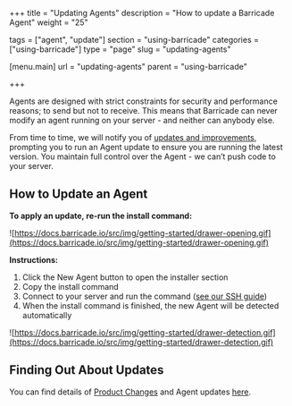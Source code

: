 +++
title = "Updating Agents"
description = "How to update a Barricade Agent"
weight = "25"

tags = ["agent", "update"]
section = "using-barricade"
categories = ["using-barricade"]
type = "page"
slug = "updating-agents"

[menu.main]
    url = "updating-agents"
    parent = "using-barricade"

+++

Agents are designed with strict constraints for security and performance reasons; to send but not to receive. This means that Barricade can never modify an agent running on your server - and neither can anybody else.

From time to time, we will notify you of [updates and improvements](https://docs.barricade.io/changelog), prompting you to run an Agent update to ensure you are running the latest version. You maintain full control over the Agent - we can’t push code to your server.

## How to Update an Agent

**To apply an update, re-run the install command:**

![https://docs.barricade.io/src/img/getting-started/drawer-opening.gif](https://docs.barricade.io/src/img/getting-started/drawer-opening.gif)

**Instructions:**

1.  Click the New Agent button to open the installer section
2.  Copy the install command
3.  Connect to your server and run the command ([see our SSH guide](https://docs.barricade.io/getting-started/#installing-an-agent))
4.  When the install command is finished, the new Agent will be detected automatically 

![https://docs.barricade.io/src/img/getting-started/drawer-detection.gif](https://docs.barricade.io/src/img/getting-started/drawer-detection.gif)

## Finding Out About Updates

You can find details of [Product Changes](https://docs.barricade.io/changelog) and Agent updates [here](https://docs.barricade.io/changelog).
